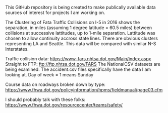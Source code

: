 This GitHub repository is being created to make publically available data sources of interest for projects I am working on. 

The Clustering of Fata Traffic Collisions on I-5 in 2016 shows the separation, in miles (assuming 1 degree latitude = 60.5 miles) between collisions at successive lattitudes, up to 1-mile separation. Lattitude was chosen to allow continuity accross state lines. There are obvious clusters representing LA and Seattle. This data will be compared with similar N-S Interstates.



Traffic collision data: https://www-fars.nhtsa.dot.gov/Main/index.aspx
Straight to FTP: ftp://ftp.nhtsa.dot.gov/FARS
The NationalCSV datasets are being examined. The accident.csv files specifically have the data I am looking at. 
Day of week = 1 means Sunday

Course data on roadways broken down by type: https://www.fhwa.dot.gov/policyinformation/hpms/fieldmanual/page03.cfm


I should probably talk with these folks: https://www.fhwa.dot.gov/resourcecenter/teams/safety/

